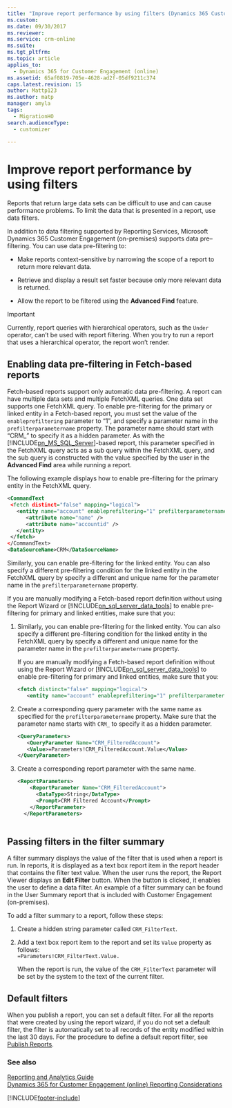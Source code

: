 ```yaml
---
title: "Improve report performance by using filters (Dynamics 365 Customer Engagement (on-premises)) | MicrosoftDocs"
ms.custom: 
ms.date: 09/30/2017
ms.reviewer: 
ms.service: crm-online
ms.suite: 
ms.tgt_pltfrm: 
ms.topic: article
applies_to: 
  - Dynamics 365 for Customer Engagement (online)
ms.assetid: 65af0819-705e-4628-ad2f-05df9211c374
caps.latest.revision: 15
author: Mattp123
ms.author: matp
manager: amyla
tags: 
  - MigrationHO
search.audienceType: 
  - customizer

---
```

# Improve report performance by using filters

Reports that return large data sets can be difficult to use and can cause performance problems. To limit the data that is presented in a report, use data filters.  
  
 In addition to data filtering supported by Reporting Services, Microsoft Dynamics 365 Customer Engagement (on-premises) supports data pre–filtering. You can use data pre-filtering to:  
  
-   Make reports context-sensitive by narrowing the scope of a report to return more relevant data.  
  
-   Retrieve and display a result set faster because only more relevant data is returned.  
  
-   Allow the report to be filtered using the **Advanced Find** feature.  
  
> [!IMPORTANT]
>  Currently, report queries with hierarchical operators, such as the `Under` operator, can’t be used with report filtering. When you try to run a report that uses a hierarchical operator, the report won’t render.  
  
  
<a name="Fetch-basedPre-filtering"></a>   
## Enabling data pre-filtering in Fetch-based reports  
 Fetch-based reports support only automatic data pre-filtering. A report can have multiple data sets and multiple FetchXML queries. One data set supports one FetchXML query. To enable pre-filtering for the primary or linked entity in a Fetch-based report, you must set the value of the `enableprefiltering` parameter to “1”, and specify a parameter name in the `prefilterparametername` property. The parameter name should start with “CRM_” to specify it as a hidden parameter. As with the [!INCLUDE[pn_MS_SQL_Server](../includes/pn-ms-sql-server.md)]-based report, this parameter specified in the FetchXML query acts as a sub query within the FetchXML query, and the sub query is constructed with the value specified by the user in the **Advanced Find** area while running a report.  
  
 The following example displays how to enable pre-filtering for the primary entity in the FetchXML query.  
  
```xml  
<CommandText  
 <fetch distinct="false" mapping="logical">  
   <entity name="account" enableprefiltering="1" prefilterparametername="CRM_FilteredAccount">  
      <attribute name="name" />  
      <attribute name="accountid" />  
   </entity>  
 </fetch>  
</CommandText>  
<DataSourceName>CRM</DataSourceName>  
```  
  
 Similarly, you can enable pre-filtering for the linked entity. You can also specify a different pre-filtering condition for the linked entity in the FetchXML query by specify a different and unique name for the parameter name in the `prefilterparametername` property.  
  
 If you are manually modifying a Fetch-based report definition without using the Report Wizard or [!INCLUDE[pn_sql_server_data_tools](../includes/pn-sql-server-data-tools.md)] to enable pre-filtering for primary and linked entities, make sure that you:  
  
1. Similarly, you can enable pre-filtering for the linked entity. You can also specify a different pre-filtering condition for the linked entity in the FetchXML query by specify a different and unique name for the parameter name in the `prefilterparametername` property.  
  
    If you are manually modifying a Fetch-based report definition without using the Report Wizard or [!INCLUDE[pn_sql_server_data_tools](../includes/pn-sql-server-data-tools.md)] to enable pre-filtering for primary and linked entities, make sure that you:  
  
   ```xml  
   <fetch distinct="false" mapping="logical">  
      <entity name="account" enableprefiltering="1" prefilterparametername="CRM_FilteredAccount">  
   ```  
  
2. Create a corresponding query parameter with the same name as specified for the `prefilterparametername` property. Make sure that the parameter name starts with `CRM_` to specify it as a hidden parameter.  
  
   ```xml  
   <QueryParameters>  
      <QueryParameter Name="CRM_FilteredAccount">  
      <Value>=Parameters!CRM_FilteredAccount.Value</Value>  
   </QueryParameter>  
   ```  
  
3. Create a corresponding report parameter with the same name.  
  
   ```xml  
   <ReportParameters>  
       <ReportParameter Name="CRM_FilteredAccount">  
         <DataType>String</DataType>  
         <Prompt>CRM Filtered Account</Prompt>        
       </ReportParameter>  
     </ReportParameters>  
  
   ```  
  
<a name="PassingFilters"></a>   
## Passing filters in the filter summary  
 A filter summary displays the value of the filter that is used when a report is run. In reports, it is displayed as a text box report item in the report header that contains the filter text value. When the user runs the report, the Report Viewer displays an **Edit Filter** button. When the button is clicked, it enables the user to define a data filter. An example of a filter summary can be found in the User Summary report that is included with Customer Engagement (on-premises).  
  
 To add a filter summary to a report, follow these steps:  
  
1. Create a hidden string parameter called `CRM_FilterText`.  
  
2. Add a text box report item to the report and set its `Value` property as follows:   
   `=Parameters!CRM_FilterText.Value.`  
  
   When the report is run, the value of the `CRM_FilterText` parameter will be set by the system to the text of the current filter.  
  
<a name="DefaultFilters"></a>   
## Default filters  
 When you publish a report, you can set a default filter. For all the reports that were created by using the report wizard, if you do not set a default filter, the filter is automatically set to all records of the entity modified within the last 30 days. For the procedure to define a default report filter, see [Publish Reports](../analytics/publish-reports.md).  
  
### See also  
 [Reporting and Analytics Guide](../analytics/reporting-analytics-with-dynamics-365.md)   
 [Dynamics 365 for Customer Engagement (online) Reporting Considerations](../analytics/reporting-considerations.md)


[!INCLUDE[footer-include](../../../includes/footer-banner.md)]
